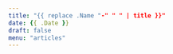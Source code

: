 ```yaml
---
title: "{{ replace .Name "-" " " | title }}"
date: {{ .Date }}
draft: false
menu: "articles"
---
```


